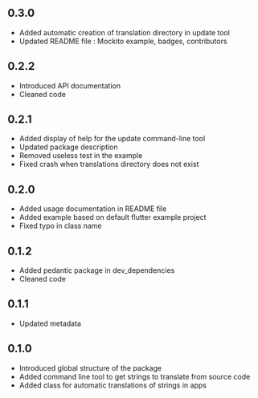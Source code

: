 ## 0.3.0

* Added automatic creation of translation directory in update tool
* Updated README file : Mockito example, badges, contributors 


## 0.2.2

* Introduced API documentation
* Cleaned code


## 0.2.1

* Added display of help for the update command-line tool
* Updated package description
* Removed useless test in the example
* Fixed crash when translations directory does not exist


## 0.2.0

* Added usage documentation in README file
* Added example based on default flutter example project
* Fixed typo in class name


## 0.1.2

* Added pedantic package in dev_dependencies
* Cleaned code


## 0.1.1

* Updated metadata


## 0.1.0

* Introduced global structure of the package
* Added command line tool to get strings to translate from source code
* Added class for automatic translations of strings in apps
